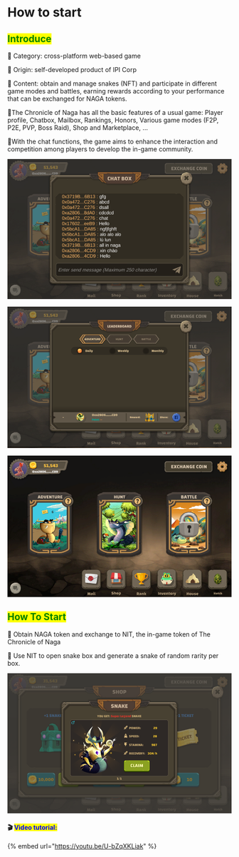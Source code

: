 # How to start

## <mark style="color:green;">**I**</mark><mark style="color:green;">ntroduce</mark>

📣 Category: cross-platform web-based game&#x20;

📣 Origin: self-developed product of IPI Corp&#x20;

📣 Content: obtain and manage snakes (NFT) and participate in different game modes and battles, earning rewards according to your performance that can be exchanged for NAGA tokens.&#x20;

📣The Chronicle of Naga has all the basic features of a usual game: Player profile, Chatbox, Mailbox, Rankings, Honors, Various game modes (F2P, P2E, PVP, Boss Raid), Shop and Marketplace, …&#x20;

📣With the chat functions, the game aims to enhance the interaction and competition among players to develop the in-game community.

![Chatbox, mailbox](<../.gitbook/assets/Screenshot 2022-05-03 225633.png>)



![Rankings](<../.gitbook/assets/Screenshot 2022-05-03 225916.png>)

![Various game modes](<../.gitbook/assets/Screenshot 2022-05-03 230247.png>)

## <mark style="color:green;">**How To Start**</mark>

🔆 Obtain NAGA token and exchange to NIT, the in-game token of The Chronicle of Naga&#x20;

🔆 Use NIT to open snake box and generate a snake of random rarity per box.

![](<../.gitbook/assets/Screenshot 2022-05-03 231204 (1).png>)

#### 🎬 <mark style="color:blue;">Video tutorial:</mark>

{% embed url="https://youtu.be/U-bZqXKLiak" %}
